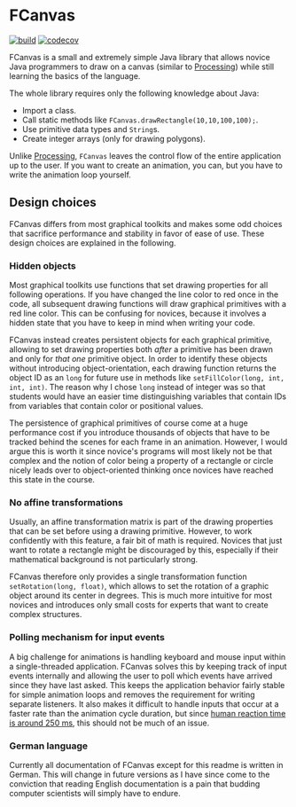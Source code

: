 # FCanvas

[![build](https://github.com/CSchoel/fcanvas/actions/workflows/ci.yaml/badge.svg)](https://github.com/CSchoel/fcanvas/actions/workflows/ci.yaml)
[![codecov](https://codecov.io/gh/CSchoel/fcanvas/branch/main/graph/badge.svg?token=NQ3SEX9N8T)](https://codecov.io/gh/CSchoel/fcanvas)

FCanvas is a small and extremely simple Java library that allows novice Java programmers to draw on a canvas (similar to [Processing](https://processing.org/)) while still learning the basics of the language.

The whole library requires only the following knowledge about Java:

* Import a class.
* Call static methods like `FCanvas.drawRectangle(10,10,100,100);`.
* Use primitive data types and `String`s.
* Create integer arrays (only for drawing polygons).

Unlike [Processing](https://processing.org/), `FCanvas` leaves the control flow of the entire application up to the user.
If you want to create an animation, you can, but you have to write the animation loop yourself.

## Design choices

FCanvas differs from most graphical toolkits and makes some odd choices that sacrifice performance and stability in favor of ease of use.
These design choices are explained in the following.

### Hidden objects

Most graphical toolkits use functions that set drawing properties for all following operations.
If you have changed the line color to red once in the code, all subsequent drawing functions will draw graphical primitives with a red line color.
This can be confusing for novices, because it involves a hidden state that you have to keep in mind when writing your code.

FCanvas instead creates persistent objects for each graphical primitive, allowing to set drawing properties both *after* a primitive has been drawn and only for *that one* primitive object.
In order to identify these objects without introducing object-orientation, each drawing function returns the object ID as an `long` for future use in methods like `setFillColor(long, int, int, int)`.
The reason why I chose `long` instead of integer was so that students would have an easier time distinguishing variables that contain IDs from variables that contain color or positional values.

The persistence of graphical primitives of course come at a huge performance cost if you introduce thousands of objects that have to be tracked behind the scenes for each frame in an animation.
However, I would argue this is worth it since novice's programs will most likely not be that complex and the notion of color being a property of a rectangle or circle nicely leads over to object-oriented thinking once novices have reached this state in the course.

### No affine transformations

Usually, an affine transformation matrix is part of the drawing properties that can be set before using a drawing primitive.
However, to work confidently with this feature, a fair bit of math is required.
Novices that just want to rotate a rectangle might be discouraged by this, especially if their mathematical background is not particularly strong.

FCanvas therefore only provides a single transformation function `setRotation(long, float)`, which allows to set the rotation of a graphic object around its center in degrees.
This is much more intuitive for most novices and introduces only small costs for experts that want to create complex structures.

### Polling mechanism for input events

A big challenge for animations is handling keyboard and mouse input within a single-threaded application.
FCanvas solves this by keeping track of input events internally and allowing the user to poll which events have arrived since they have last asked.
This keeps the application behavior fairly stable for simple animation loops and removes the requirement for writing separate listeners.
It also makes it difficult to handle inputs that occur at a faster rate than the animation cycle duration, but since [human reaction time is around 250 ms](https://humanbenchmark.com/tests/reactiontime), this should not be much of an issue.

### German language

Currently all documentation of FCanvas except for this readme is written in German.
This will change in future versions as I have since come to the conviction that reading English documentation is a pain that budding computer scientists will simply have to endure.